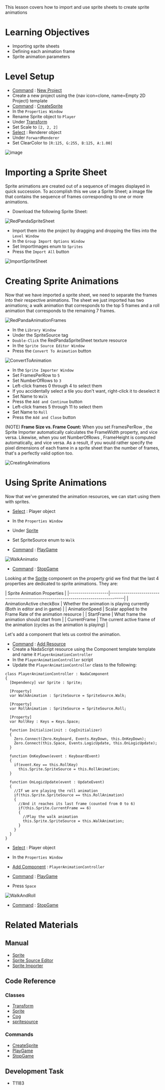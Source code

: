 This lesson covers how to import and use sprite sheets to create sprite animations

 # Learning Objectives
 - Importing sprite sheets
 - Defining each animation frame
 - Sprite animation parameters

 # Level Setup
- [ Command](https://github.com/ZilchEngine/ZilchDocs/blob/master/zero_editor_documentation/zeromanual/editor/editorcommands/commands.markdown) : [ New Project](https://github.com/ZilchEngine/ZilchDocs/blob/master/code_reference/command_reference.markdown#newproject)
 - Create a new project using the {nav icon=clone, name=Empty 2D Project} template
- [ Command](https://github.com/ZilchEngine/ZilchDocs/blob/master/zero_editor_documentation/zeromanual/editor/editorcommands/commands.markdown) : [CreateSprite](https://github.com/ZilchEngine/ZilchDocs/blob/master/code_reference/command_reference.markdown#createsprite)
- In the `Properties Window`
 - Rename Sprite object to `Player`
 - Under [Transform](https://github.com/ZilchEngine/ZilchDocs/blob/master/code_reference/class_reference/transform.markdown)
  - Set Scale  to `[2, 2, 2]`
- [Select](https://github.com/ZilchEngine/ZilchDocs/blob/master/zero_editor_documentation/zeromanual/editor/editorcommands/selectobject.markdown) : Renderer object
 - Under `ForwardRenderer`
  - Set ClearColor  to `[R:125, G:255, B:125, A:1.00]`



![image](https://raw.githubusercontent.com/ZilchEngine/ZilchFiles/master/doc_files/106281.png)


 # Importing a Sprite Sheet

Sprite animations are created out of a sequence of images displayed in quick succession. To accomplish this we use a Sprite Sheet; a image file that contains the sequence of frames corresponding to one or more animations.

- Download the following Sprite Sheet:



![RedPandaSpriteSheet](https://raw.githubusercontent.com/ZilchEngine/ZilchFiles/master/doc_files/106314.png)


- Import them into the project by dragging and dropping the files into the `Level Window`
- In the `Group Import Options Window`
 - Set ImportImages enum to `Sprites`
 - Press the `Import All` button



![ImportSpriteSheet](https://raw.githubusercontent.com/ZilchEngine/ZilchFiles/master/doc_files/106316.gif)


 # Creating Sprite Animations

Now that we have imported a sprite sheet, we need to separate the frames into their respective animations. The sheet we just imported has two animations; a walk animation that corresponds to the top 5 frames and a roll animation that corresponds to the remaining 7 frames.



![RedPandaAnimationFrames](https://raw.githubusercontent.com/ZilchEngine/ZilchFiles/master/doc_files/106388.png)


- In the `Library Window`
 - Under the SpriteSource  tag
  - `Double-Click` the RedPandaSpriteSheet texture resource
- In the `Sprite Source Editor Window`
 - Press the `Convert To Animation` button



![ConvertToAnimation](https://raw.githubusercontent.com/ZilchEngine/ZilchFiles/master/doc_files/106407.png)


- In the `Sprite Importer Window`
 - Set FramesPerRow  to `5`
 - Set NumberOfRows  to `3`
 - Left-click  frames 0 through 4 to select them
 - If you accidentally select a tile you don't want, right-click  it to deselect it
 - Set Name  to `Walk`
 - Press the `Add and Continue` button
 - Left-click  frames 5 through 11 to select them
 - Set Name  to `Roll`
 - Press the `Add and Close` button

(NOTE) **Frame Size vs. Frame Count:** When you set FramesPerRow , the Sprite Importer automatically calculates the FrameWidth  property, and vice versa. Likewise, when you set NumberOfRows , FrameHeight  is computed automatically, and vice versa. As a result, if you would rather specify the pixel dimensions of each frame in a sprite sheet than the number of frames, that's a perfectly valid option too.



![CreatingAnimations](https://raw.githubusercontent.com/ZilchEngine/ZilchFiles/master/doc_files/106325.gif)


 # Using Sprite Animations

Now that we've generated the animation resources, we can start using them with sprites.

- [Select](https://github.com/ZilchEngine/ZilchDocs/blob/master/zero_editor_documentation/zeromanual/editor/editorcommands/selectobject.markdown) : Player object
- In the `Properties Window`
 - Under [Sprite](https://github.com/ZilchEngine/ZilchDocs/blob/master/code_reference/class_reference/sprite.markdown)
 - Set SpriteSource enum to `Walk`

- [ Command](https://github.com/ZilchEngine/ZilchDocs/blob/master/zero_editor_documentation/zeromanual/editor/editorcommands/commands.markdown) : [ PlayGame](https://github.com/ZilchEngine/ZilchDocs/blob/master/code_reference/command_reference.markdown#playgame)



![WalkAnimatio](https://raw.githubusercontent.com/ZilchEngine/ZilchFiles/master/doc_files/106332.gif)


- [ Command](https://github.com/ZilchEngine/ZilchDocs/blob/master/zero_editor_documentation/zeromanual/editor/editorcommands/commands.markdown) : [ StopGame](https://github.com/ZilchEngine/ZilchDocs/blob/master/code_reference/command_reference.markdown#stopgame)

Looking at the [Sprite](https://github.com/ZilchEngine/ZilchDocs/blob/master/code_reference/class_reference/sprite.markdown) component on the property grid we find that the last 4 properties are dedicated to sprite animations. They are:

| Sprite Animation Properties |
|--------------------|-------------------------------------------------------------------------------------|
| AnimationActive checkBox | Whether the animation is playing currently (Both in editor and in game) |
| AnimationSpeed   | Scalar applied to the Frame Rate of the animation resource   |
| StartFrame           | What frame the animation should start from  |
| CurrentFrame      | The current active frame of the animation (cycles as the animation is playing) |

Let's add a component that lets us control the animation.

- [ Command](https://github.com/ZilchEngine/ZilchDocs/blob/master/zero_editor_documentation/zeromanual/editor/editorcommands/commands.markdown) : [ Add Resource](https://github.com/ZilchEngine/ZilchDocs/blob/master/zero_editor_documentation/zeromanual/editor/editorcommands/resourceadding.markdown)
 - Create a NadaScript resource using the Component template template and name it `PlayerAnimationController`
- In the `PlayerAnimationController` script
 - Update the `PlayerAnimationController` class to the following:

```lang=csharp, name="PlayerAnimationController"
class PlayerAnimationController : NadaComponent
{
  [Dependency] var Sprite : Sprite;
  
  [Property]
  var WalkAnimation : SpriteSource = SpriteSource.Walk;
  
  [Property]
  var RollAnimation : SpriteSource = SpriteSource.Roll;
  
  [Property]
  var RollKey : Keys = Keys.Space;
  
  function Initialize(init : CogInitializer)
  {
    Zero.Connect(Zero.Keyboard, Events.KeyDown, this.OnKeyDown);
    Zero.Connect(this.Space, Events.LogicUpdate, this.OnLogicUpdate);
  }

  function OnKeyDown(event : KeyboardEvent)
  {
    if(event.Key == this.RollKey)
      this.Sprite.SpriteSource = this.RollAnimation;
  }

  function OnLogicUpdate(event : UpdateEvent)
  {
    //If we are playing the roll animation
    if(this.Sprite.SpriteSource == this.RollAnimation)
    {
      //And it reaches its last frame (counted from 0 to 6)
      if(this.Sprite.CurrentFrame == 6)
      {
        //Play the walk animation
        this.Sprite.SpriteSource = this.WalkAnimation;
      }
    }
  }
}
```
- [Select](https://github.com/ZilchEngine/ZilchDocs/blob/master/zero_editor_documentation/zeromanual/editor/editorcommands/selectobject.markdown) : Player object
- In the `Properties Window`
 - [ Add Component](https://github.com/ZilchEngine/ZilchDocs/blob/master/zero_editor_documentation/zeromanual/editor/addremovecomponent.markdown) : `PlayerAnimationController`
- [ Command](https://github.com/ZilchEngine/ZilchDocs/blob/master/zero_editor_documentation/zeromanual/editor/editorcommands/commands.markdown) : [ PlayGame](https://github.com/ZilchEngine/ZilchDocs/blob/master/code_reference/command_reference.markdown#playgame)

- Press `Space`



![WalkAndRoll](https://raw.githubusercontent.com/ZilchEngine/ZilchFiles/master/doc_files/106395.gif)


- [ Command](https://github.com/ZilchEngine/ZilchDocs/blob/master/zero_editor_documentation/zeromanual/editor/editorcommands/commands.markdown) : [ StopGame](https://github.com/ZilchEngine/ZilchDocs/blob/master/code_reference/command_reference.markdown#stopgame)

 # Related Materials

 ## Manual
- [Sprite](https://github.com/ZilchEngine/ZilchDocs/blob/master/zero_editor_documentation/zeromanual/graphics/sprites/sprite.markdown)
- [Sprite Source Editor](https://github.com/ZilchEngine/ZilchDocs/blob/master/zero_editor_documentation/zeromanual/graphics/sprites/spritesourceeditor.markdown)
- [Sprite Importer](https://github.com/ZilchEngine/ZilchDocs/blob/master/zero_editor_documentation/zeromanual/graphics/sprites/spriteimporter.markdown)

 ## Code Reference
 ### Classes
- [Transform](https://github.com/ZilchEngine/ZilchDocs/blob/master/code_reference/class_reference/transform.markdown)
- [Sprite](https://github.com/ZilchEngine/ZilchDocs/blob/master/code_reference/class_reference/sprite.markdown)
- [Cog](https://github.com/ZilchEngine/ZilchDocs/blob/master/code_reference/class_reference/cog.markdown)
- [spritesource](https://github.com/ZilchEngine/ZilchDocs/blob/master/code_reference/class_reference/spritesource.markdown)

 ### Commands
- [CreateSprite](https://github.com/ZilchEngine/ZilchDocs/blob/master/code_reference/command_reference.markdown#createsprite)
- [ PlayGame](https://github.com/ZilchEngine/ZilchDocs/blob/master/code_reference/command_reference.markdown#playgame)
- [ StopGame](https://github.com/ZilchEngine/ZilchDocs/blob/master/code_reference/command_reference.markdown#stopgame)


 ## Development Task
- T1183
 

 